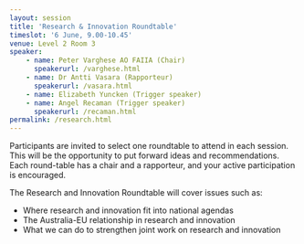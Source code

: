 ```yaml
---
layout: session
title: 'Research & Innovation Roundtable'
timeslot: '6 June, 9.00-10.45'
venue: Level 2 Room 3
speaker:
    - name: Peter Varghese AO FAIIA (Chair)
      speakerurl: /varghese.html
    - name: Dr Antti Vasara (Rapporteur)
      speakerurl: /vasara.html
    - name: Elizabeth Yuncken (Trigger speaker)
    - name: Angel Recaman (Trigger speaker)
      speakerurl: /recaman.html
permalink: /research.html
---
```



Participants are invited to select one roundtable to attend in each session. This will be the opportunity to put forward ideas and recommendations. Each round-table has a chair and a rapporteur, and your active participation is encouraged.

The Research and Innovation Roundtable will cover issues such as:

* Where research and innovation fit into national agendas
* The Australia-EU relationship in research and innovation
* What we can do to strengthen joint work on research and innovation